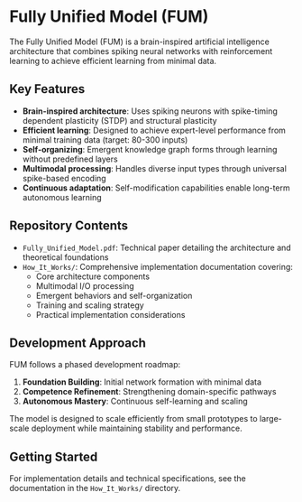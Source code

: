 # Fully Unified Model (FUM)

The Fully Unified Model (FUM) is a brain-inspired artificial intelligence architecture that combines spiking neural networks with reinforcement learning to achieve efficient learning from minimal data.

## Key Features

- **Brain-inspired architecture**: Uses spiking neurons with spike-timing dependent plasticity (STDP) and structural plasticity
- **Efficient learning**: Designed to achieve expert-level performance from minimal training data (target: 80-300 inputs)
- **Self-organizing**: Emergent knowledge graph forms through learning without predefined layers
- **Multimodal processing**: Handles diverse input types through universal spike-based encoding
- **Continuous adaptation**: Self-modification capabilities enable long-term autonomous learning

## Repository Contents

- `Fully_Unified_Model.pdf`: Technical paper detailing the architecture and theoretical foundations
- `How_It_Works/`: Comprehensive implementation documentation covering:
  - Core architecture components
  - Multimodal I/O processing
  - Emergent behaviors and self-organization
  - Training and scaling strategy
  - Practical implementation considerations

## Development Approach

FUM follows a phased development roadmap:

1. **Foundation Building**: Initial network formation with minimal data
2. **Competence Refinement**: Strengthening domain-specific pathways
3. **Autonomous Mastery**: Continuous self-learning and scaling

The model is designed to scale efficiently from small prototypes to large-scale deployment while maintaining stability and performance.

## Getting Started

For implementation details and technical specifications, see the documentation in the `How_It_Works/` directory.
